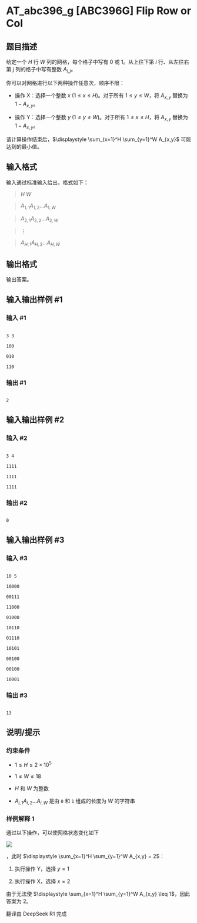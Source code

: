 # AT_abc396_g [ABC396G] Flip Row or Col

## 题目描述

给定一个 $H$ 行 $W$ 列的网格，每个格子中写有 $0$ 或 $1$。从上往下第 $i$ 行、从左往右第 $j$ 列的格子中写有整数 $A_{i,j}$。

你可以对网格进行以下两种操作任意次，顺序不限：

- 操作 X：选择一个整数 $x$ $(1 \leq x \leq H)$。对于所有 $1 \leq y \leq W$，将 $A_{x,y}$ 替换为 $1 - A_{x,y}$。
- 操作 Y：选择一个整数 $y$ $(1 \leq y \leq W)$。对于所有 $1 \leq x \leq H$，将 $A_{x,y}$ 替换为 $1 - A_{x,y}$。

请计算操作结束后，$\displaystyle \sum_{x=1}^H \sum_{y=1}^W A_{x,y}$ 可能达到的最小值。

## 输入格式

输入通过标准输入给出，格式如下：

> $H$ $W$  
> $A_{1,1}A_{1,2}\ldots A_{1,W}$  
> $A_{2,1}A_{2,2}\ldots A_{2,W}$  
> $\vdots$  
> $A_{H,1}A_{H,2}\ldots A_{H,W}$

## 输出格式

输出答案。

## 输入输出样例 #1

### 输入 #1

```
3 3
100
010
110
```

### 输出 #1

```
2
```

## 输入输出样例 #2

### 输入 #2

```
3 4
1111
1111
1111
```

### 输出 #2

```
0
```

## 输入输出样例 #3

### 输入 #3

```
10 5
10000
00111
11000
01000
10110
01110
10101
00100
00100
10001
```

### 输出 #3

```
13
```

## 说明/提示

### 约束条件

- $1 \leq H \leq 2 \times 10^5$
- $1 \leq W \leq 18$
- $H$ 和 $W$ 为整数
- $A_{i,1}A_{i,2}\ldots A_{i,W}$ 是由 `0` 和 `1` 组成的长度为 $W$ 的字符串

### 样例解释 1

通过以下操作，可以使网格状态变化如下

![](https://img.atcoder.jp/abc396/efeef604adf229d32bc42042f0a4e066.png)

，此时 $\displaystyle \sum_{x=1}^H \sum_{y=1}^W A_{x,y} = 2$：  
1. 执行操作 Y，选择 $y=1$  
2. 执行操作 X，选择 $x=2$  

由于无法使 $\displaystyle \sum_{x=1}^H \sum_{y=1}^W A_{x,y} \leq 1$，因此答案为 $2$。

翻译由 DeepSeek R1 完成
